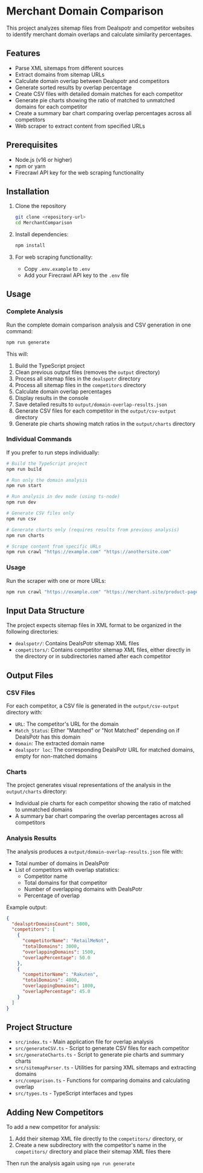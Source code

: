 # Merchant Domain Comparison

This project analyzes sitemap files from Dealspotr and competitor websites to identify merchant domain overlaps and calculate similarity percentages.

## Features

- Parse XML sitemaps from different sources
- Extract domains from sitemap URLs
- Calculate domain overlap between Dealspotr and competitors
- Generate sorted results by overlap percentage
- Create CSV files with detailed domain matches for each competitor
- Generate pie charts showing the ratio of matched to unmatched domains for each competitor
- Create a summary bar chart comparing overlap percentages across all competitors
- Web scraper to extract content from specified URLs

## Prerequisites

- Node.js (v16 or higher)
- npm or yarn
- Firecrawl API key for the web scraping functionality

## Installation

1. Clone the repository

   ```bash
   git clone <repository-url>
   cd MerchantComparison
   ```

2. Install dependencies:

   ```bash
   npm install
   ```

3. For web scraping functionality:
   - Copy `.env.example` to `.env`
   - Add your Firecrawl API key to the `.env` file

## Usage

### Complete Analysis

Run the complete domain comparison analysis and CSV generation in one command:

```bash
npm run generate
```

This will:

1. Build the TypeScript project
2. Clean previous output files (removes the `output` directory)
3. Process all sitemap files in the `dealspotr` directory
4. Process all sitemap files in the `competitors` directory
5. Calculate domain overlap percentages
6. Display results in the console
7. Save detailed results to `output/domain-overlap-results.json`
8. Generate CSV files for each competitor in the `output/csv-output` directory
9. Generate pie charts showing match ratios in the `output/charts` directory

### Individual Commands

If you prefer to run steps individually:

```bash
# Build the TypeScript project
npm run build

# Run only the domain analysis
npm run start

# Run analysis in dev mode (using ts-node)
npm run dev

# Generate CSV files only
npm run csv

# Generate charts only (requires results from previous analysis)
npm run charts

# Scrape content from specific URLs
npm run crawl "https://example.com" "https://anothersite.com"
```

### Usage

Run the scraper with one or more URLs:

```bash
npm run crawl "https://example.com" "https://merchant.site/product-page"
```

## Input Data Structure

The project expects sitemap files in XML format to be organized in the following directories:

- `dealspotr/`: Contains DealsPotr sitemap XML files
- `competitors/`: Contains competitor sitemap XML files, either directly in the directory or in subdirectories named after each competitor

## Output Files

### CSV Files

For each competitor, a CSV file is generated in the `output/csv-output` directory with:

- `URL`: The competitor's URL for the domain
- `Match_Status`: Either "Matched" or "Not Matched" depending on if DealsPotr has this domain
- `domain`: The extracted domain name
- `dealspotr loc`: The corresponding DealsPotr URL for matched domains, empty for non-matched domains

### Charts

The project generates visual representations of the analysis in the `output/charts` directory:

- Individual pie charts for each competitor showing the ratio of matched to unmatched domains
- A summary bar chart comparing the overlap percentages across all competitors

### Analysis Results

The analysis produces a `output/domain-overlap-results.json` file with:

- Total number of domains in DealsPotr
- List of competitors with overlap statistics:
  - Competitor name
  - Total domains for that competitor
  - Number of overlapping domains with DealsPotr
  - Percentage of overlap

Example output:

```json
{
  "dealsptrDomainsCount": 5000,
  "competitors": [
    {
      "competitorName": "RetailMeNot",
      "totalDomains": 3000,
      "overlappingDomains": 1500,
      "overlapPercentage": 50.0
    },
    {
      "competitorName": "Rakuten",
      "totalDomains": 4000,
      "overlappingDomains": 1800,
      "overlapPercentage": 45.0
    }
  ]
}
```

## Project Structure

- `src/index.ts` - Main application file for overlap analysis
- `src/generateCSV.ts` - Script to generate CSV files for each competitor
- `src/generateCharts.ts` - Script to generate pie charts and summary charts
- `src/sitemapParser.ts` - Utilities for parsing XML sitemaps and extracting domains
- `src/comparison.ts` - Functions for comparing domains and calculating overlap
- `src/types.ts` - TypeScript interfaces and types

## Adding New Competitors

To add a new competitor for analysis:

1. Add their sitemap XML file directly to the `competitors/` directory, or
2. Create a new subdirectory with the competitor's name in the `competitors/` directory and place their sitemap XML files there

Then run the analysis again using `npm run generate`
